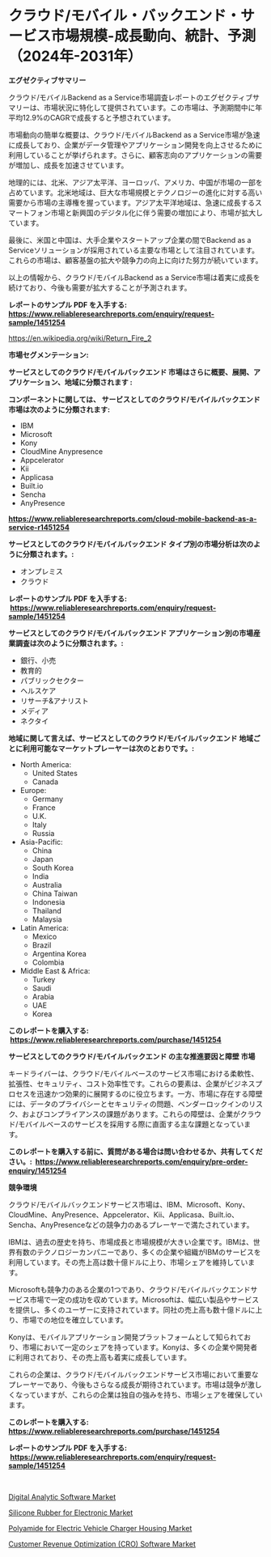 <p><h1>クラウド/モバイル・バックエンド・サービス市場規模-成長動向、統計、予測（2024年-2031年）</h1></p><p><strong>エグゼクティブサマリー</strong></p>
<p><p>クラウド/モバイルBackend as a Service市場調査レポートのエグゼクティブサマリーは、市場状況に特化して提供されています。この市場は、予測期間中に年平均12.9%のCAGRで成長すると予想されています。</p><p>市場動向の簡単な概要は、クラウド/モバイルBackend as a Service市場が急速に成長しており、企業がデータ管理やアプリケーション開発を向上させるために利用していることが挙げられます。さらに、顧客志向のアプリケーションの需要が増加し、成長を加速させています。</p><p>地理的には、北米、アジア太平洋、ヨーロッパ、アメリカ、中国が市場の一部を占めています。北米地域は、巨大な市場規模とテクノロジーの進化に対する高い需要から市場の主導権を握っています。アジア太平洋地域は、急速に成長するスマートフォン市場と新興国のデジタル化に伴う需要の増加により、市場が拡大しています。</p><p>最後に、米国と中国は、大手企業やスタートアップ企業の間でBackend as a Serviceソリューションが採用されている主要な市場として注目されています。これらの市場は、顧客基盤の拡大や競争力の向上に向けた努力が続いています。</p><p>以上の情報から、クラウド/モバイルBackend as a Service市場は着実に成長を続けており、今後も需要が拡大することが予測されます。</p></p>
<p><strong>レポートのサンプル PDF を入手する: <a href="https://www.reliableresearchreports.com/enquiry/request-sample/1451254">https://www.reliableresearchreports.com/enquiry/request-sample/1451254</a></strong></p>
<p><a href="https://en.wikipedia.org/wiki/Return_Fire_2">https://en.wikipedia.org/wiki/Return_Fire_2</a></p>
<p><strong>市場セグメンテーション:</strong></p>
<p><strong> サービスとしてのクラウド/モバイルバックエンド 市場はさらに概要、展開、アプリケーション、地域に分類されます :</strong></p>
<p><strong>コンポーネントに関しては、 サービスとしてのクラウド/モバイルバックエンド 市場は次のように分類されます: &nbsp;</strong></p>
<p><ul><li>IBM</li><li>Microsoft</li><li>Kony</li><li>CloudMine Anypresence</li><li>Appcelerator</li><li>Kii</li><li>Applicasa</li><li>Built.io</li><li>Sencha</li><li>AnyPresence</li></ul></p>
<p><strong><a href="https://www.reliableresearchreports.com/cloud-mobile-backend-as-a-service-r1451254">https://www.reliableresearchreports.com/cloud-mobile-backend-as-a-service-r1451254</a></strong></p>
<p><strong> サービスとしてのクラウド/モバイルバックエンド タイプ別の市場分析は次のように分類されます。:</strong></p>
<p><ul><li>オンプレミス</li><li>クラウド</li></ul></p>
<p><strong>レポートのサンプル PDF を入手する: &nbsp;<a href="https://www.reliableresearchreports.com/enquiry/request-sample/1451254">https://www.reliableresearchreports.com/enquiry/request-sample/1451254</a></strong></p>
<p><strong> サービスとしてのクラウド/モバイルバックエンド アプリケーション別の市場産業調査は次のように分類されます。:</strong></p>
<p><ul><li>銀行、小売</li><li>教育的</li><li>パブリックセクター</li><li>ヘルスケア</li><li>リサーチ&アナリスト</li><li>メディア</li><li>ネクタイ</li></ul></p>
<p><strong>地域に関して言えば、サービスとしてのクラウド/モバイルバックエンド 地域ごとに利用可能なマーケットプレーヤーは次のとおりです。:</strong></p>
<p><ul>
    <li>
        North America:
        <ul>
            <li>United States</li>
            <li>Canada</li>
        </ul>
    </li>
    <li>
        Europe:
        <ul>
            <li>Germany</li>
            <li>France</li>
            <li>U.K.</li>
            <li>Italy</li>
            <li>Russia</li>
        </ul>
    </li>
    <li>
        Asia-Pacific:
        <ul>
            <li>China</li>
            <li>Japan</li>
            <li>South Korea</li>
            <li>India</li>
            <li>Australia</li>
            <li>China Taiwan</li>
            <li>Indonesia</li>
            <li>Thailand</li>
            <li>Malaysia</li>
        </ul>
    </li>
    <li>
        Latin America:
        <ul>
            <li>Mexico</li>
            <li>Brazil</li>
            <li>Argentina Korea</li>
            <li>Colombia</li>
        </ul>
    </li>
    <li>
        Middle East & Africa:
        <ul>
            <li>Turkey</li>
            <li>Saudi</li>
            <li>Arabia</li>
            <li>UAE</li>
            <li>Korea</li>
        </ul>
    </li>
    </ul></p>
<p><strong>このレポートを購入する: &nbsp;<a href="https://www.reliableresearchreports.com/purchase/1451254">https://www.reliableresearchreports.com/purchase/1451254</a></strong></p>
<p><strong>サービスとしてのクラウド/モバイルバックエンド の主な推進要因と障壁 市場</strong></p>
<p><p>キードライバーは、クラウド/モバイルベースのサービス市場における柔軟性、拡張性、セキュリティ、コスト効率性です。これらの要素は、企業がビジネスプロセスを迅速かつ効果的に展開するのに役立ちます。一方、市場に存在する障壁には、データのプライバシーとセキュリティの問題、ベンダーロックインのリスク、およびコンプライアンスの課題があります。これらの障壁は、企業がクラウド/モバイルベースのサービスを採用する際に直面する主な課題となっています。</p></p>
<p><strong>このレポートを購入する前に、質問がある場合は問い合わせるか、共有してください。:&nbsp; <a href="https://www.reliableresearchreports.com/enquiry/pre-order-enquiry/1451254">https://www.reliableresearchreports.com/enquiry/pre-order-enquiry/1451254</a></strong></p>
<p><strong>競争環境</strong></p>
<p><p>クラウド/モバイルバックエンドサービス市場は、IBM、Microsoft、Kony、CloudMine、AnyPresence、Appcelerator、Kii、Applicasa、Built.io、Sencha、AnyPresenceなどの競争力のあるプレーヤーで満たされています。</p><p>IBMは、過去の歴史を持ち、市場成長と市場規模が大きい企業です。IBMは、世界有数のテクノロジーカンパニーであり、多くの企業や組織がIBMのサービスを利用しています。その売上高は数十億ドルに上り、市場シェアを維持しています。</p><p>Microsoftも競争力のある企業の1つであり、クラウド/モバイルバックエンドサービス市場で一定の成功を収めています。Microsoftは、幅広い製品やサービスを提供し、多くのユーザーに支持されています。同社の売上高も数十億ドルに上り、市場での地位を確立しています。</p><p>Konyは、モバイルアプリケーション開発プラットフォームとして知られており、市場において一定のシェアを持っています。Konyは、多くの企業や開発者に利用されており、その売上高も着実に成長しています。</p><p>これらの企業は、クラウド/モバイルバックエンドサービス市場において重要なプレーヤーであり、今後もさらなる成長が期待されています。市場は競争が激しくなっていますが、これらの企業は独自の強みを持ち、市場シェアを確保しています。</p></p>
<p><strong>このレポートを購入する: &nbsp; <a href="https://www.reliableresearchreports.com/purchase/1451254">https://www.reliableresearchreports.com/purchase/1451254</a></strong></p>
<p><strong>レポートのサンプル PDF を入手する: &nbsp;<a href="https://www.reliableresearchreports.com/enquiry/request-sample/1451254">https://www.reliableresearchreports.com/enquiry/request-sample/1451254</a></strong><strong></strong></p>
<p>&nbsp;</p>
<p><p><a href="https://issuu.com/reportprime-2/docs/digital-analytic-software-market-size-2030.pptx">Digital Analytic Software Market</a></p><p><a href="https://github.com/StackRhonda/Market-Research-Report-List-1/blob/main/silicone-rubber-for-electronic-market.md">Silicone Rubber for Electronic Market</a></p><p><a href="https://github.com/JosephMorgajjtiXfg/Market-Research-Report-List-1/blob/main/polyamide-for-electric-vehicle-charger-housing-market.md">Polyamide for Electric Vehicle Charger Housing Market</a></p><p><a href="https://issuu.com/reportprime-2/docs/customer-revenue-optimization-cro-software-market-">Customer Revenue Optimization (CRO) Software Market</a></p></p>